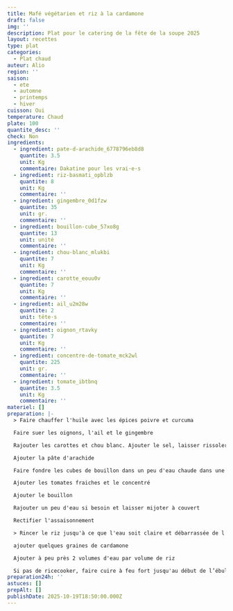 ```yaml
---
title: Mafé végétarien et riz à la cardamone
draft: false
img: ''
description: Plat pour le catering de la fête de la soupe 2025
layout: recettes
type: plat
categories:
  - Plat chaud
auteur: Alio
region: ''
saison:
  - ete
  - automne
  - printemps
  - hiver
cuisson: Oui
temperature: Chaud
plate: 100
quantite_desc: ''
check: Non
ingredients:
  - ingredient: pate-d-arachide_6778796eb8d8
    quantite: 3.5
    unit: Kg
    commentaire: Dakatine pour les vrai·e·s
  - ingredient: riz-basmati_opblzb
    quantite: 8
    unit: Kg
    commentaire: ''
  - ingredient: gingembre_0d1fzw
    quantite: 35
    unit: gr.
    commentaire: ''
  - ingredient: bouillon-cube_57xo8g
    quantite: 13
    unit: unité
    commentaire: ''
  - ingredient: chou-blanc_mlukbi
    quantite: 7
    unit: Kg
    commentaire: ''
  - ingredient: carotte_eouu0v
    quantite: 7
    unit: Kg
    commentaire: ''
  - ingredient: ail_u2m28w
    quantite: 2
    unit: tête·s
    commentaire: ''
  - ingredient: oignon_rtavky
    quantite: 7
    unit: Kg
    commentaire: ''
  - ingredient: concentre-de-tomate_mck2wl
    quantite: 225
    unit: gr.
    commentaire: ''
  - ingredient: tomate_ibtbnq
    quantite: 3.5
    unit: Kg
    commentaire: ''
materiel: []
preparation: |-
  > Faire chauffer l'huile avec les épices poivre et curcuma

  Faire suer les oignons, l'ail et le gingembre

  Rajouter les carottes et chou blanc. Ajouter le sel, laisser rissoler les légumes

  Ajouter la pâte d'arachide

  Faire fondre les cubes de bouillon dans un peu d'eau chaude dans une casserole

  Ajouter les tomates fraiches et le concentré

  Ajouter le bouillon 

  Rajouter un peu d'eau si besoin et laisser mijoter à couvert

  Rectifier l'assaisonnement

  > Rincer le riz jusqu'à ce que l'eau soit claire et débarrassée de l'amidon

  ajouter quelques graines de cardamone

  Ajouter à peu près 2 volumes d'eau par volume de riz

  Si pas de ricecooker, faire cuire à feu fort jusqu'au début de l’ébullition pour mettre à feu très doux
preparation24h: ''
astuces: []
prepAlt: []
publishDate: 2025-10-19T18:50:00.000Z
---
```


